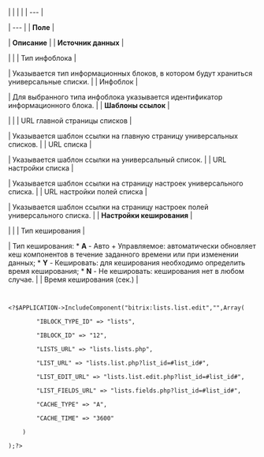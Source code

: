 |  |  |  |
| --- |

| --- |
| **Поле** |

| **Описание** |
| **Источник данных** |

| |
| Тип инфоблока |

| Указывается тип информационных блоков, в котором будут храниться универсальные списки. |
| Инфоблок |

| Для выбранного типа инфоблока указывается идентификатор информационного блока. |
| **Шаблоны ссылок** |

| |
| URL главной страницы списков |

| Указывается шаблон ссылки на главную страницу универсальных списков. |
| URL списка |

| Указывается шаблон ссылки на универсальный список. |
| URL настройки списка |

| Указывается шаблон ссылки на страницу настроек универсального списка. |
| URL настройки полей списка |

| Указывается шаблон ссылки на страницу настроек полей универсального списка. |
| **Настройки кеширования** |

| |
| Тип кеширования |

| Тип кеширования:  * **A** - Авто + Управляемое: автоматически обновляет кеш компонентов в течение заданного времени или при изменении данных; * **Y** - Кешировать: для кеширования необходимо определить время кеширования; * **N** - Не кешировать: кеширования нет в любом случае. |
| Время кеширования (сек.) |

```


<?$APPLICATION->IncludeComponent("bitrix:lists.list.edit","",Array(

		"IBLOCK_TYPE_ID" => "lists",

		"IBLOCK_ID" => "12",

		"LISTS_URL" => "lists.lists.php",

		"LIST_URL" => "lists.list.php?list_id=#list_id#",

		"LIST_EDIT_URL" => "lists.list.edit.php?list_id=#list_id#",

		"LIST_FIELDS_URL" => "lists.fields.php?list_id=#list_id#",

		"CACHE_TYPE" => "A",

		"CACHE_TIME" => "3600"

	)

);?>


```